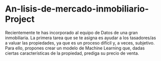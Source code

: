# An-lisis-de-mercado-inmobiliario-Project
Recientemente te has incorporado al equipo de Datos de una gran inmobiliaria. La primera tarea que se te asigna es ayudar a los tasadores/as a valuar las propiedades, ya que es un proceso difícil y, a veces, subjetivo. Para ello, propones crear un modelo de Machine Learning que, dadas ciertas características de la propiedad, prediga su precio de venta.
